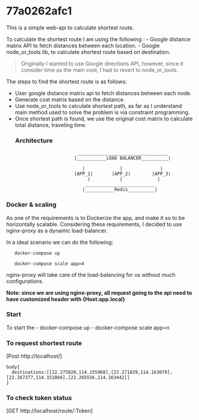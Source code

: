   # 77a0262afc1

  This is a simple web-api to calculate shortest route.

  To calculate the shortest route I am using the following :
    - Google distance matrix API to fetch distances between each location.
    - Google node_or_tools lib, to calculate shortest route based on destination.

   > Originally I wanted to use Google directions API, however, since it consider
   > time as the main cost, I had to revert to node_or_tools.

   The steps to find the shortest route is as follows:
   - User google distance matrix api to fetch distances between each node.
   - Generate cost matrix based on the distance.
   - Use node_or_tools to calculate shortest path, as far as I understand main method used to solve the problem is via constraint programming.
   - Once shortest path is found, we use the original cost matrix to calculate total distance, traveling time.
     ### Architecture
                                __________________________________
                               |___________LOAD BALANCER__________|

                                  |             |              |
                               |APP_1|       |APP_2|        |APP_3|
                                    |           |             |
                                   __________________________
                                  |___________Redis__________|

   ### Docker & scaling

   As one of the requirements is to Dockerize the app, and make it so to be horizontally scalable. Considering these requirements, I decided
   to use nginx-proxy as a dynamic load-balancer.

   In a ideal scenario we can do the following:
```
   docker-compose up

   docker-compose scale app=4
```
   nginx-proxy will take care of the load-balancing for us without much configurations.

   **Note: since we are using nginx-proxy, all request going to the api need to have customized header with {Host:app.local}**

   ### Start

   To start the
    - docker-compose up
    - docker-compose scale app=n

   ### To request shortest route

   [Post http://localhost/]

   ```
   body{
     destinations:[[22.275820,114.155968],[22.271829,114.163070],[22.267377,114.151866],[22.265556,114.163442]]
   }
   ```

   ### To check token status

   [GET http://localhost/route/:Token]
